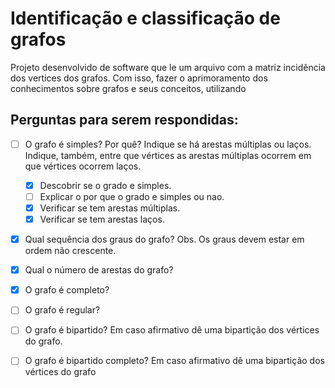 # Identificação e classificação de grafos

Projeto desenvolvido de software que le um arquivo com a matriz incidência dos vertices dos grafos. Com isso, fazer o aprimoramento dos conhecimentos sobre grafos e seus conceitos, utilizando 

## Perguntas para serem respondidas:
- [ ] O  grafo é simples? Por quê? Indique se há arestas múltiplas  ou laços. Indique, também, entre que vértices as arestas múltiplas ocorrem em que vértices ocorrem laços.
  - [x] Descobrir se o grado e simples.
  - [ ] Explicar o por que o grado e simples ou nao.
  - [x] Verificar se tem arestas múltiplas.
  - [x] Verificar se tem arestas laços.
- [x] Qual sequência dos graus do grafo? Obs. Os graus devem estar em ordem não crescente.
- [x] Qual o número de arestas do grafo?
- [x] O grafo é completo?
- [ ] O grafo é regular?
- [ ] O grafo é bipartido? Em caso afirmativo dê uma bipartição dos vértices do grafo.
- [ ] O grafo é bipartido completo? Em caso afirmativo dê uma bipartição dos vértices do grafo


